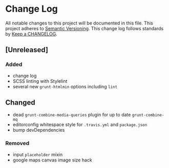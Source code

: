 # Change Log
All notable changes to this project will be documented in this file.
This project adheres to [Semantic Versioning](http://semver.org/).
This change log follows standards by [Keep a CHANGELOG](http://keepachangelog.com/).

## [Unreleased]
### Added
- change log
- SCSS linting with Stylelint
- several new `grunt-htmlmin` options including `lint`

## Changed
- dead `grunt-combine-media-queries` plugin for up to date `grunt-combine-mq`
- editorconfig whitespace style for `.travis.yml` and `package.json`
- bump devDependencies

### Removed
- input `placeholder` mixin
- google maps canvas image size hack